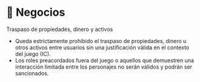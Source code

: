 # 📖 Negocios

Traspaso de propiedades, dinero y activos

* Queda estrictamente prohibido el traspaso de propiedades, dinero u otros activos entre usuarios sin una justificación válida en el contexto del juego (IC).
* Los roles preacordados fuera del juego o aquellos que demuestren una interacción limitada entre los personajes no serán válidos y podrán ser sancionados.
